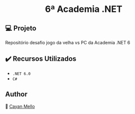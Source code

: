 <h1 align="center">6ª Academia .NET</h1>

## :computer: Projeto

Repositório desafio jogo da velha vs PC da Academia .NET 6

## ✔️ Recursos Utilizados

- ``.NET 6.0``
- ``C#``

## Author
:boy: [Cayan Mello](https://github.com/cayanmello)
